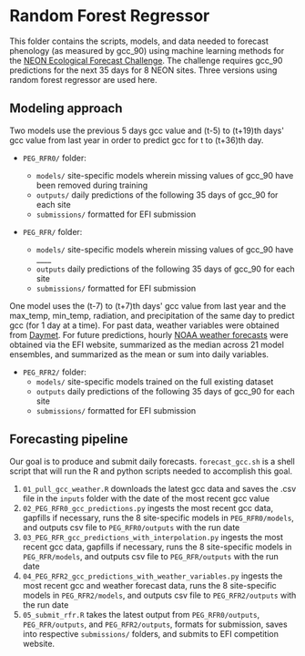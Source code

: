 # Random Forest Regressor

This folder contains the scripts, models, and data needed to forecast phenology (as measured by gcc_90) using machine learning methods for the [NEON Ecological Forecast Challenge](https://ecoforecast.org/efi-rcn-forecast-challenges/). The challenge requires gcc_90 predictions for the next 35 days for 8 NEON sites. Three versions using random forest regressor are used here. 

## Modeling approach
Two models use the previous 5 days gcc value and (t-5) to (t+19)th days' gcc value from last year in order to predict gcc for t to (t+36)th day. 

* `PEG_RFR0/` folder:
  - `models/` site-specific models wherein missing values of gcc_90 have been removed during training
  - `outputs/` daily predictions of the following 35 days of gcc_90 for each site
  - `submissions/` formatted for EFI submission
  
* `PEG_RFR/` folder:
  - `models/` site-specific models wherein missing values of gcc_90 have ____
  - `outputs` daily predictions of the following 35 days of gcc_90 for each site
  - `submissions/` formatted for EFI submission
  
One model uses the (t-7) to (t+7)th days' gcc value from last year and the max_temp, min_temp, radiation, and precipitation of the same day to predict gcc (for 1 day at a time). For past data, weather variables were obtained from [Daymet](https://daymet.ornl.gov/overview). For future predictions, hourly [NOAA weather forecasts](https://www.ncdc.noaa.gov/data-access/model-data/model-datasets/global-ensemble-forecast-system-gefs) were obtained via the EFI website, summarized as the median across 21 model ensembles, and summarized as the mean or sum into daily variables. 

  * `PEG_RFR2/` folder:
    - `models/` site-specific models trained on the full existing dataset
    - `outputs` daily predictions of the following 35 days of gcc_90 for each site
    - `submissions/` formatted for EFI submission
  
## Forecasting pipeline
Our goal is to produce and submit daily forecasts. `forecast_gcc.sh` is a shell script that will run the R and python scripts needed to accomplish this goal. 
1. `01_pull_gcc_weather.R` downloads the latest gcc data and saves the .csv file in the `inputs` folder with the date of the most recent gcc value
2. `02_PEG_RFR0_gcc_predictions.py` ingests the most recent gcc data, gapfills if necessary, runs the 8 site-specific models in `PEG_RFR0/models`, and outputs csv file to `PEG_RFR0/outputs` with the run date
3. `03_PEG_RFR_gcc_predictions_with_interpolation.py` ingests the most recent gcc data, gapfills if necessary, runs the 8 site-specific models in `PEG_RFR/models`, and outputs csv file to `PEG_RFR/outputs` with the run date 
4. `04_PEG_RFR2_gcc_predictions_with_weather_variables.py` ingests the most recent gcc and weather forecast data, runs the 8 site-specific models in `PEG_RFR2/models`, and outputs csv file to `PEG_RFR2/outputs` with the run date
5. `05_submit_rfr.R` takes the latest output from `PEG_RFR0/outputs`, `PEG_RFR/outputs`, and `PEG_RFR2/outputs`, formats for submission, saves into respective `submissions/` folders, and submits to EFI competition website. 


